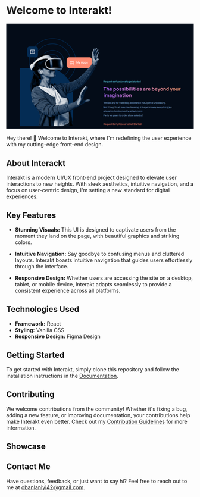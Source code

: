 # Welcome to Interakt!

![Project Logo](https://github.com/niy42/Modern_UI/blob/main/src/assets/Modern_.png)

Hey there! 👋 Welcome to Interakt, where I'm redefining the user experience with my cutting-edge front-end design.

## About Interackt

Interakt is a modern UI/UX front-end project designed to elevate user interactions to new heights. With sleek aesthetics, intuitive navigation, and a focus on user-centric design, I'm setting a new standard for digital experiences.

## Key Features

- **Stunning Visuals:** This UI is designed to captivate users from the moment they land on the page, with beautiful graphics and striking colors.
  
- **Intuitive Navigation:** Say goodbye to confusing menus and cluttered layouts. Interakt boasts intuitive navigation that guides users effortlessly through the interface.
  
- **Responsive Design:** Whether users are accessing the site on a desktop, tablet, or mobile device, Interakt adapts seamlessly to provide a consistent experience across all platforms.

## Technologies Used

- **Framework:** React
- **Styling:** Vanilla CSS
- **Responsive Design:** Figma Design

## Getting Started

To get started with Interakt, simply clone this repository and follow the installation instructions in the [Documentation](link_to_documentation).

## Contributing

We welcome contributions from the community! Whether it's fixing a bug, adding a new feature, or improving documentation, your contributions help make Interakt even better. Check out my [Contribution Guidelines](link_to_contributing_guidelines) for more information.

## Showcase

<!--Here are a few snapshots of Interakt in action:

![Screenshot 1](link_to_screenshot_1)
![Screenshot 2](link_to_screenshot_2)
![Screenshot 3](link_to_screenshot_3)
-->
## Contact Me

Have questions, feedback, or just want to say hi? Feel free to reach out to me at obanlaniyi42@gmail.com.
